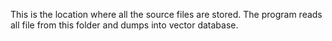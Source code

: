 This is the location where all the source files are stored.
The program reads all file from this folder and dumps into vector database.